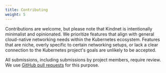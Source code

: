 ```yaml
---
title: Contributing
weight: 5
---
```


Contributions are welcome, but please note that Kindnet is intentionally minimalist and opinionated. We prioritize features that align with general cloud-native networking needs within the Kubernetes ecosystem.  Features that are niche, overly specific to certain networking setups, or lack a clear connection to the Kubernetes project's goals are unlikely to be accepted.

All submissions, including submissions by project members, require review. We
use [GitHub pull requests](https://docs.github.com/articles/about-pull-requests)
for this purpose.
